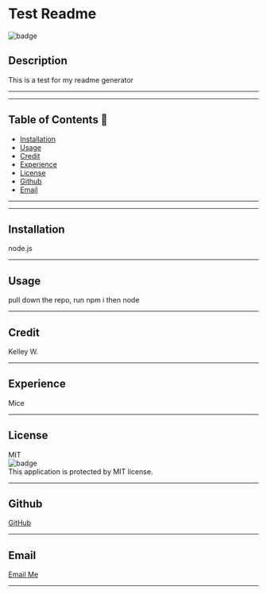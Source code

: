 
  # Test Readme

  ![badge](https://img.shields.io/badge/license-MIT-blueviolet)
  <br />

  ## Description
  This is a test for my readme generator
  
 ------------------
 ------------------

 ## Table of Contents 🔎
 - [Installation](#installation)
 - [Usage](#usage)
 - [Credit](#credit)
 - [Experience](#experience)
 - [License](#license)
 - [Github](#github)
 - [Email](#email)

 ------------------
 ------------------

 ## Installation
  node.js
  
  ------------------

 ## Usage
  pull down the repo, run npm i then node

  ------------------

 ## Credit
  Kelley W.

  ------------------

 ## Experience
  Mice

  ------------------
  
 ## License
  MIT
  <br>
  ![badge](https://img.shields.io/badge/license-MIT-blueviolet) 
  <br>
  This application is protected by MIT license.

  ------------------

 ## Github
 [GitHub](https://github.com/JHardisty333)


  ------------------
  
 ## Email
 [Email Me](mailto:jess@test.com)

  ------------------
